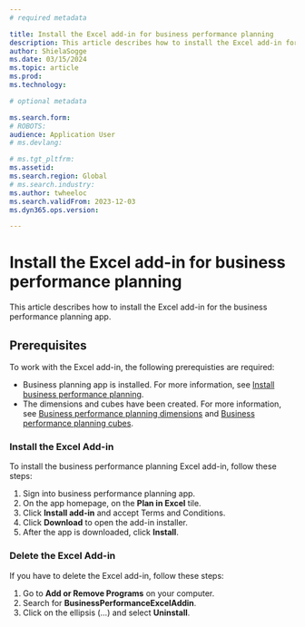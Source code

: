 ```yaml
---
# required metadata

title: Install the Excel add-in for business performance planning 
description: This article describes how to install the Excel add-in for business performance planning. 
author: ShielaSogge
ms.date: 03/15/2024
ms.topic: article
ms.prod: 
ms.technology: 

# optional metadata

ms.search.form: 
# ROBOTS: 
audience: Application User
# ms.devlang: 

# ms.tgt_pltfrm: 
ms.assetid: 
ms.search.region: Global
# ms.search.industry: 
ms.author: twheeloc
ms.search.validFrom: 2023-12-03
ms.dyn365.ops.version: 

---
```

# Install the Excel add-in for business performance planning 

This article describes how to install the Excel add-in for the business performance planning app. 

## Prerequisites  

To work with the Excel add-in, the following prerequisties are required:   
 - Business planning app is installed. For more information, see [Install business performance planning](bpp-app-install.md). 
 - The dimensions and cubes have been created. For more information, see [Business performance planning dimensions](dimensions.md) and [Business performance planning cubes](create-cubes.md). 

### Install the Excel Add-in 

To install the business performance planning Excel add-in, follow these steps:
1. Sign into business performance planning app.
2. On the app homepage, on the **Plan in Excel** tile.
3. Click **Install add-in** and accept Terms and Conditions.
4. Click **Download** to open the add-in installer.
5. After the app is downloaded, click **Install**. 

### Delete the Excel Add-in 

If you have to delete the Excel add-in, follow these steps:
1. Go to **Add or Remove Programs** on your computer.
2. Search for **BusinessPerformanceExcelAddin**.
3. Click on the ellipsis (…) and select **Uninstall**.

 
